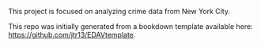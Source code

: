 This project is focused on analyzing crime data from New York City. 

This repo was initially generated from a bookdown template available here: https://github.com/jtr13/EDAVtemplate.



